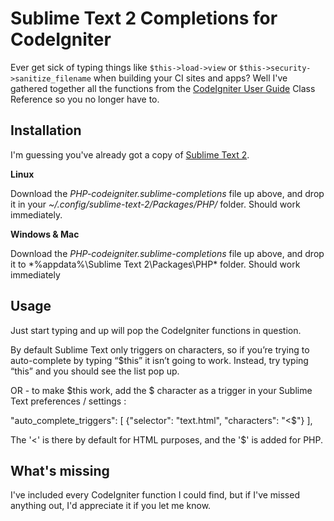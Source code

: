 Sublime Text 2 Completions for CodeIgniter
==========================================

Ever get sick of typing things like `$this->load->view` or `$this->security->sanitize_filename` when building your CI sites and apps? Well I've gathered together all the functions from the [CodeIgniter User Guide] Class Reference so you no longer have to.

Installation
------------

I'm guessing you've already got a copy of [Sublime Text 2].

**Linux**

Download the *PHP-codeigniter.sublime-completions* file up above, and drop it in your *~/.config/sublime-text-2/Packages/PHP/* folder. Should work immediately.

**Windows & Mac**

Download the *PHP-codeigniter.sublime-completions* file up above, and drop it to *%appdata%\Sublime Text 2\Packages\PHP\* folder. Should work immediately

Usage
-----

Just start typing and up will pop the CodeIgniter functions in question.

By default Sublime Text only triggers on characters, so if you’re trying to auto-complete by typing “$this” it isn’t going to work. Instead, try typing “this” and you should see the list pop up.

OR - to make $this work, add the $ character as a trigger in your Sublime Text preferences / settings :

"auto_complete_triggers": [ {"selector": "text.html", "characters": "<$"} ],

The '<' is there by default for HTML purposes, and the '$' is added for PHP.


What's missing
--------------

I've included every CodeIgniter function I could find, but if I've missed anything out, I'd appreciate it if you let me know.

[CodeIgniter User Guide]: http://codeigniter.com/user_guide
[Sublime Text 2]: http://www.sublimetext.com/2